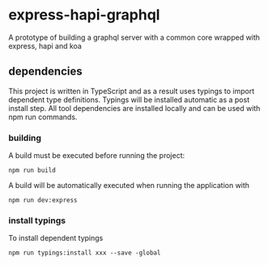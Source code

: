 # express-hapi-graphql

A prototype of building a graphql server with a common core wrapped with express, hapi and koa


## dependencies
This project is written in TypeScript and as a result uses typings to import dependent type definitions.  Typings will be installed automatic as a post install step.  All tool dependencies are installed locally and can be used with npm run commands.

### building
A build must be executed before running the project:

```
npm run build
```

A build will be automatically executed when running the application with

```
npm run dev:express
```

### install typings
To install dependent typings

```
npm run typings:install xxx --save -global
```
